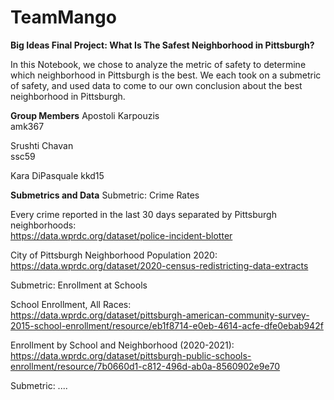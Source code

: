 # TeamMango

**Big Ideas Final Project: What Is The Safest Neighborhood in Pittsburgh?**

In this Notebook, we chose to analyze the metric of safety to determine which neighborhood in Pittsburgh is the best. We each took on a submetric of safety, and used data to come to our own conclusion about the best neighborhood in Pittsburgh. 

**Group Members**
Apostoli Karpouzis  
amk367

Srushti Chavan  
ssc59

Kara DiPasquale
kkd15

**Submetrics and Data**
Submetric: Crime Rates

Every crime reported in the last 30 days separated by Pittsburgh neighborhoods:   
https://data.wprdc.org/dataset/police-incident-blotter 

City of Pittsburgh Neighborhood Population 2020:  
https://data.wprdc.org/dataset/2020-census-redistricting-data-extracts 

Submetric: Enrollment at Schools

School Enrollment, All Races:   
https://data.wprdc.org/dataset/pittsburgh-american-community-survey-2015-school-enrollment/resource/eb1f8714-e0eb-4614-acfe-dfe0ebab942f

Enrollment by School and Neighborhood (2020-2021):   
https://data.wprdc.org/dataset/pittsburgh-public-schools-enrollment/resource/7b0660d1-c812-496d-ab0a-8560902e9e70


Submetric: ....
